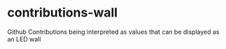 # contributions-wall
Github Contributions being interpreted as values that can be displayed as an LED wall
